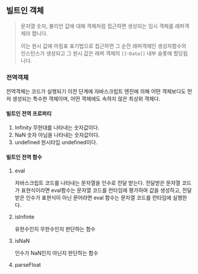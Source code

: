 ## 빌트인 객체

> 문자열 숫자, 불리언 값에 대해 객체처럼 접근하면 생성되는 임시 객체를 래퍼객체라 합니다.
>
> 이는 원시 값에 마침표 표기법으로 접근하면 그 순잔 래퍼객체인 생성자함수의 인스턴스가 생성되고 그 원시 값은 래퍼 객체의 `[[~Data]]` 내부 슬롯에 할당됩니다.

### 전역객체

전역객체는 코드가 실행되기 이전 단계에 자바스크립트 엔진에 의해 어떤 객체보다도 먼저 생성되는 특수한 객체이며, 어떤 객체에도 속하지 않은 최상위 객체다.

#### 빌트인 전역 프로퍼티

1. Infinity 무한대를 나타내는 숫자값이다.
2. NaN 숫자 아님을 나타내는 숫자값이다.
3. undefined 원시타입 undefined이다.

#### 빌트인 전역 함수

1. eval

   자바스크립트 코드를 나타내는 문자열을 인수로 전달 받는다. 전달받은 문자열 코드가 표현식이라면 eval함수는 문자열 코드를 런타임에 평가하여 값을 생성하고, 전달받은 인수가 표현식이 아닌 문어라면 eval 함수는 문자열 코드를 런타임에 실행한다.

2. isInfinte

   유한수인지 무한수인지 판단하는 함수

3. isNaN

   인수가 NaN인지 아닌지 판단하는 함수

4. parseFloat